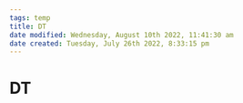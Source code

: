 ```yaml
---
tags: temp
title: DT
date modified: Wednesday, August 10th 2022, 11:41:30 am
date created: Tuesday, July 26th 2022, 8:33:15 pm
---
```


# DT

